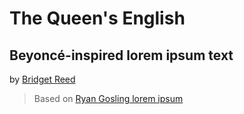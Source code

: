 # The Queen's English
## Beyoncé-inspired lorem ipsum text
by [Bridget Reed](https://github.com/bridgetcreed)
> Based on [Ryan Gosling lorem ipsum](https://github.com/ahoef/rygo-ipsum)
